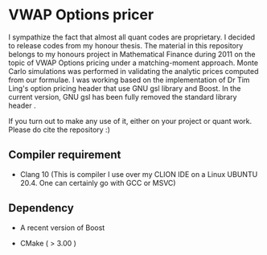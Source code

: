 # VWAP Options pricer

I sympathize the fact that almost all quant codes are proprietary. I decided to release codes from my honour thesis. 
The material in this repository belongs to my honours project in Mathematical Finance during 2011 
on the topic of VWAP Options pricing under a matching-moment approach. Monte Carlo simulations was performed in validating
the analytic prices computed from our formulae.
I was working based on the implementation of Dr Tim Ling's option pricing header that use GNU gsl library and Boost.
In the current version, GNU gsl has been fully removed the standard library header <random>.

If you turn out to make any use of it, either on your project or quant work. Please do cite the repository :)

## Compiler requirement

* Clang 10 (This is compiler I use over my CLION IDE on a Linux UBUNTU 20.4. One can certainly go with GCC or MSVC)

## Dependency

* A recent version of Boost

* CMake ( > 3.00 )



